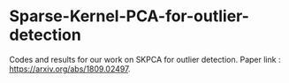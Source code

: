 # Sparse-Kernel-PCA-for-outlier-detection
Codes and results for our work on SKPCA for outlier detection. Paper link : https://arxiv.org/abs/1809.02497.
